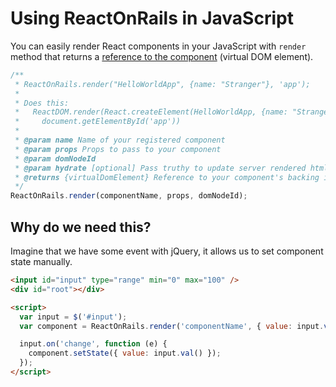 # Using ReactOnRails in JavaScript

You can easily render React components in your JavaScript with `render` method that returns a [reference to the component](https://facebook.github.io/react/docs/more-about-refs.html) (virtual DOM element).

```js
/**
 * ReactOnRails.render("HelloWorldApp", {name: "Stranger"}, 'app');
 *
 * Does this:
 *   ReactDOM.render(React.createElement(HelloWorldApp, {name: "Stranger"}),
 *     document.getElementById('app'))
 *
 * @param name Name of your registered component
 * @param props Props to pass to your component
 * @param domNodeId
 * @param hydrate [optional] Pass truthy to update server rendered html. Default is falsy
 * @returns {virtualDomElement} Reference to your component's backing instance
 */
ReactOnRails.render(componentName, props, domNodeId);
```

## Why do we need this?

Imagine that we have some event with jQuery, it allows us to set component state manually.

```html
<input id="input" type="range" min="0" max="100" />
<div id="root"></div>

<script>
  var input = $('#input');
  var component = ReactOnRails.render('componentName', { value: input.val() }, 'root');

  input.on('change', function (e) {
    component.setState({ value: input.val() });
  });
</script>
```
